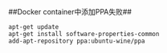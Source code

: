 ##Docker container中添加PPA失败##
```shell
apt-get update
apt-get install software-properties-common
add-apt-repository ppa:ubuntu-wine/ppa
```